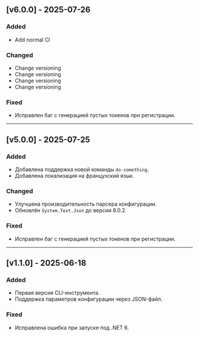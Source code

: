 ## [v6.0.0] - 2025-07-26
### Added
- Add normal CI

### Changed
- Change versioning
- Change versioning
- Change versioning
- Change versioning

### Fixed
- Исправлен баг с генерацией пустых токенов при регистрации.

---

## [v5.0.0] - 2025-07-25
### Added
- Добавлена поддержка новой команды `do-something`.
- Добавлена локализация на французский язык.

### Changed
- Улучшена производительность парсера конфигурации.
- Обновлён `System.Text.Json` до версии 8.0.2.

### Fixed
- Исправлен баг с генерацией пустых токенов при регистрации.

---

## [v1.1.0] - 2025-06-18
### Added
- Первая версия CLI-инструмента.
- Поддержка параметров конфигурации через JSON-файл.

### Fixed
- Исправлена ошибка при запуске под .NET 6.